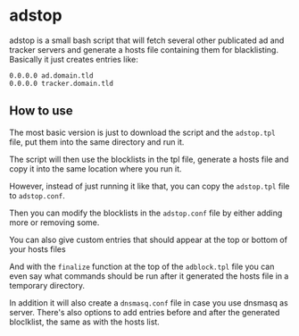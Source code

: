 # adstop

adstop is a small bash script that will fetch several other publicated ad and tracker servers and generate a hosts file containing them for blacklisting. Basically it just creates entries like:

```
0.0.0.0 ad.domain.tld
0.0.0.0 tracker.domain.tld
```

## How to use

The most basic version is just to download the script and the `adstop.tpl` file, put them into the same directory and run it.

The script will then use the blocklists in the tpl file, generate a hosts file and copy it into the same location where you run it.

However, instead of just running it like that, you can copy the `adstop.tpl` file to `adstop.conf`.

Then you can modify the blocklists in the `adstop.conf` file by either adding more or removing some.

You can also give custom entries that should appear at the top or bottom of your hosts files

And with the `finalize` function at the top of the `adblock.tpl` file you can even say what commands should be run after it generated the hosts file in a temporary directory.

In addition it will also create a `dnsmasq.conf` file in case you use dnsmasq as server. There's also options to add entries before and after the generated bloclklist, the same as with the hosts list.
